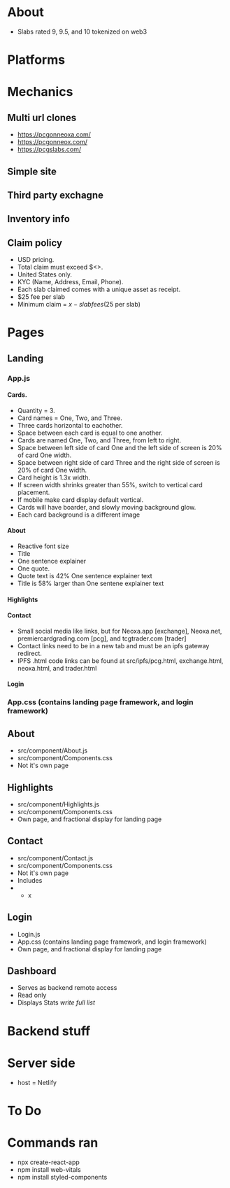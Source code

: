 # About

- Slabs rated 9, 9.5, and 10 tokenized on web3

# Platforms

# Mechanics

## Multi url clones

- https://pcgonneoxa.com/
- https://pcgonneox.com/
- https://pcgslabs.com/

## Simple site

## Third party exchagne

## Inventory info

## Claim policy

- USD pricing.
- Total claim must exceed $<>.
- United States only.
- KYC (Name, Address, Email, Phone).
- Each slab claimed comes with a unique asset as receipt.
- $25 fee per slab
- Minimum claim = $x - slab fees ($25 per slab)

# Pages

## Landing

### App.js

#### Cards.

- Quantity = 3.
- Card names = One, Two, and Three.
- Three cards horizontal to eachother.
- Space between each card is equal to one another.
- Cards are named One, Two, and Three, from left to right.
- Space between left side of card One and the left side of screen is 20% of card One width.
- Space between right side of card Three and the right side of screen is 20% of card One width.
- Card height is 1.3x width.
- If screen width shrinks greater than 55%, switch to vertical card placement.
- If mobile make card display default vertical.
- Cards will have boarder, and slowly moving background glow.
- Each card background is a different image

#### About

- Reactive font size
- Title
- One sentence explainer
- One quote.
- Quote text is 42% One sentence explainer text
- Title is 58% larger than One sentene explainer text

#### Highlights

#### Contact

- Small social media like links, but for Neoxa.app [exchange], Neoxa.net, premiercardgrading.com [pcg], and tcgtrader.com [trader]
- Contact links need to be in a new tab and must be an ipfs gateway redirect.
- IPFS .html code links can be found at src/ipfs/pcg.html, exchange.html, neoxa.html, and trader.html

#### Login

### App.css (contains landing page framework, and login framework)

## About

- src/component/About.js
- src/component/Components.css
- Not it's own page

## Highlights

- src/component/Highlights.js
- src/component/Components.css
- Own page, and fractional display for landing page

## Contact

- src/component/Contact.js
- src/component/Components.css
- Not it's own page
- Includes
- - x

## Login

- Login.js
- App.css (contains landing page framework, and login framework)
- Own page, and fractional display for landing page

## Dashboard

- Serves as backend remote access
- Read only
- Displays Stats _write full list_

# Backend stuff

# Server side

- host = Netlify

# To Do

# Commands ran

- npx create-react-app <name>
- npm install web-vitals
- npm install styled-components
